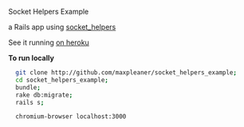 Socket Helpers Example

a Rails app using [socket_helpers](http://github.com/maxpleaner/socket_helpers)

See it running [on heroku](http://localhost:3000)

**To run locally**

```sh
  git clone http://github.com/maxpleaner/socket_helpers_example;
  cd socket_helpers_example;
  bundle;
  rake db:migrate;
  rails s;
```

```sh
  chromium-browser localhost:3000
```